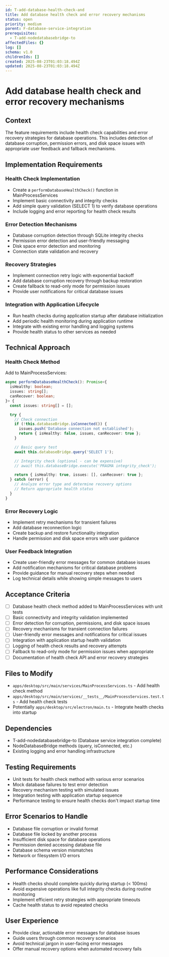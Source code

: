 ```yaml
---
id: T-add-database-health-check-and
title: Add database health check and error recovery mechanisms
status: open
priority: medium
parent: F-database-service-integration
prerequisites:
  - T-add-nodedatabasebridge-to
affectedFiles: {}
log: []
schema: v1.0
childrenIds: []
created: 2025-08-23T01:03:18.494Z
updated: 2025-08-23T01:03:18.494Z
---
```


# Add database health check and error recovery mechanisms

## Context

The feature requirements include health check capabilities and error recovery strategies for database operations. This includes detection of database corruption, permission errors, and disk space issues with appropriate user feedback and fallback mechanisms.

## Implementation Requirements

### Health Check Implementation

- Create a `performDatabaseHealthCheck()` function in MainProcessServices
- Implement basic connectivity and integrity checks
- Add simple query validation (SELECT 1) to verify database operations
- Include logging and error reporting for health check results

### Error Detection Mechanisms

- Database corruption detection through SQLite integrity checks
- Permission error detection and user-friendly messaging
- Disk space error detection and monitoring
- Connection state validation and recovery

### Recovery Strategies

- Implement connection retry logic with exponential backoff
- Add database corruption recovery through backup restoration
- Create fallback to read-only mode for permission issues
- Provide user notifications for critical database issues

### Integration with Application Lifecycle

- Run health checks during application startup after database initialization
- Add periodic health monitoring during application runtime
- Integrate with existing error handling and logging systems
- Provide health status to other services as needed

## Technical Approach

### Health Check Method

Add to MainProcessServices:

```typescript
async performDatabaseHealthCheck(): Promise<{
  isHealthy: boolean;
  issues: string[];
  canRecover: boolean;
}> {
  const issues: string[] = [];

  try {
    // Check connection
    if (!this.databaseBridge.isConnected()) {
      issues.push('Database connection not established');
      return { isHealthy: false, issues, canRecover: true };
    }

    // Basic query test
    await this.databaseBridge.query('SELECT 1');

    // Integrity check (optional - can be expensive)
    // await this.databaseBridge.execute('PRAGMA integrity_check');

    return { isHealthy: true, issues: [], canRecover: true };
  } catch (error) {
    // Analyze error type and determine recovery options
    // Return appropriate health status
  }
}
```

### Error Recovery Logic

- Implement retry mechanisms for transient failures
- Add database reconnection logic
- Create backup and restore functionality integration
- Handle permission and disk space errors with user guidance

### User Feedback Integration

- Create user-friendly error messages for common database issues
- Add notification mechanisms for critical database problems
- Provide guidance for manual recovery steps when needed
- Log technical details while showing simple messages to users

## Acceptance Criteria

- [ ] Database health check method added to MainProcessServices with unit tests
- [ ] Basic connectivity and integrity validation implemented
- [ ] Error detection for corruption, permissions, and disk space issues
- [ ] Recovery mechanisms for transient connection failures
- [ ] User-friendly error messages and notifications for critical issues
- [ ] Integration with application startup health validation
- [ ] Logging of health check results and recovery attempts
- [ ] Fallback to read-only mode for permission issues when appropriate
- [ ] Documentation of health check API and error recovery strategies

## Files to Modify

- `apps/desktop/src/main/services/MainProcessServices.ts` - Add health check method
- `apps/desktop/src/main/services/__tests__/MainProcessServices.test.ts` - Add health check tests
- Potentially `apps/desktop/src/electron/main.ts` - Integrate health checks into startup

## Dependencies

- T-add-nodedatabasebridge-to (Database service integration complete)
- NodeDatabaseBridge methods (query, isConnected, etc.)
- Existing logging and error handling infrastructure

## Testing Requirements

- Unit tests for health check method with various error scenarios
- Mock database failures to test error detection
- Recovery mechanism testing with simulated issues
- Integration testing with application startup sequence
- Performance testing to ensure health checks don't impact startup time

## Error Scenarios to Handle

- Database file corruption or invalid format
- Database file locked by another process
- Insufficient disk space for database operations
- Permission denied accessing database file
- Database schema version mismatches
- Network or filesystem I/O errors

## Performance Considerations

- Health checks should complete quickly during startup (< 100ms)
- Avoid expensive operations like full integrity checks during routine monitoring
- Implement efficient retry strategies with appropriate timeouts
- Cache health status to avoid repeated checks

## User Experience

- Provide clear, actionable error messages for database issues
- Guide users through common recovery scenarios
- Avoid technical jargon in user-facing error messages
- Offer manual recovery options when automated recovery fails
